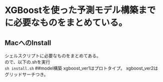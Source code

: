 # XGBoostを使った予測モデル構築までに必要なものをまとめている。
## MacへのInstall
シェルスクリプトに必要なものをまとめてある。   
ので、以下の.shを実行  
```sh install.sh```
##model構築
xgboost_ver1はプロトタイプ。
xgboost_ver2はグリッドサーチつき。